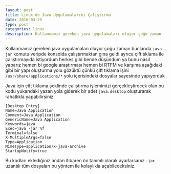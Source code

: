 ```yaml
---
layout: post
title: Linux'de Java Uygulamalarını Çalıştırma
date: 2016-03-25
type: post
categories: linux
description: Kullanmamız gereken java uygulamaları oluyor çoğu zaman
---
```


Kullanmamız gereken java uygulamaları oluyor çoğu zaman bunlarıda `java -jar` komutu veripde konsolda çalıştırmaktan gına geldi ayrıca çift tıklama ile çalıştırmayıda istiyordum herkes gibi bende düşündüm ya bunu nasıl yaparız hemen bi google araştırması hemen bi RTFM ve karşıma aşağıdaki gibi bir yapı oluşturma yolu gözüktü çünkü çift tıklama işini `/usr/share/applications/*` yolu içerisindeki dosyalar sayesinde yapıyorduk

Java için çift tıklama şeklinde çalıştırma işlemimizi gerçekleştirecek olan bu kodu yukarıdaki yazan yola giderek bir adet `java.desktop` oluşturarak rahatlıkla yapabilirsiniz.

```
[Desktop Entry]
Name=Java Application
Comment=Java Application
GenericName=Java Application
Keywords=java
Exec=java -jar %f
Terminal=false
X-MultipleArgs=false
Type=Application
MimeType=application/x-java-archive
StartupNotify=true
```

Bu kodları eklediğiniz andan itibaren ön tanımlı olarak ayarlarsanız `.jar` uzantılı tüm dosyaları bu yöntem ile kolaylıkla açabileceksiniz.

